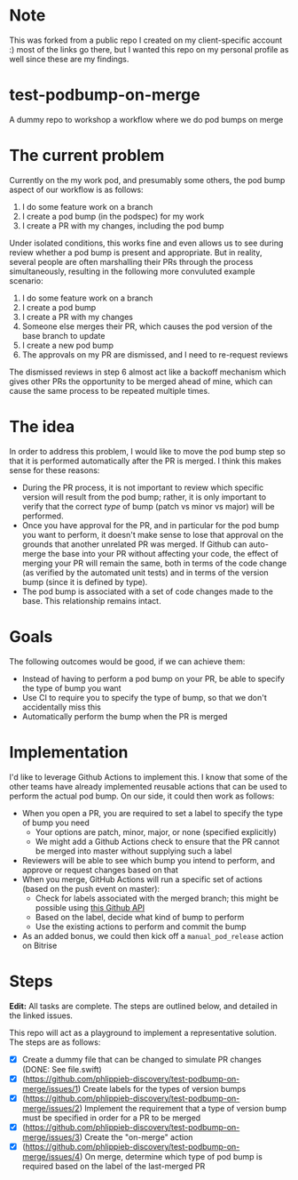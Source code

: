 # Note

This was forked from a public repo I created on my client-specific account :) most of the links go there, but I wanted this repo on my personal profile as well since these are my findings.

# test-podbump-on-merge
A dummy repo to workshop a workflow where we do pod bumps on merge

# The current problem

Currently on the my work pod, and presumably some others, the pod bump aspect of our workflow is as follows:

1. I do some feature work on a branch
2. I create a pod bump (in the podspec) for my work
3. I create a PR with my changes, including the pod bump

Under isolated conditions, this works fine and even allows us to see during review whether a pod bump is present and appropriate. But in reality, several people are often marshalling their PRs through the process simultaneously, resulting in the following more convuluted example scenario:

1. I do some feature work on a branch
2. I create a pod bump
3. I create a PR with my changes
4. Someone else merges their PR, which causes the pod version of the base branch to update
5. I create a new pod bump
6. The approvals on my PR are dismissed, and I need to re-request reviews

The dismissed reviews in step 6 almost act like a backoff mechanism which gives other PRs the opportunity to be merged ahead of mine, which can cause the same process to be repeated multiple times.

# The idea

In order to address this problem, I would like to move the pod bump step so that it is performed automatically after the PR is merged. I think this makes sense for these reasons:

- During the PR process, it is not important to review which specific version will result from the pod bump; rather, it is only important to verify that the correct *type* of bump (patch vs minor vs major) will be performed.
- Once you have approval for the PR, and in particular for the pod bump you want to perform, it doesn't make sense to lose that approval on the grounds that another unrelated PR was merged. If Github can auto-merge the base into your PR without affecting your code, the effect of merging your PR will remain the same, both in terms of the code change (as verified by the automated unit tests) and in terms of the version bump (since it is defined by type).
- The pod bump is associated with a set of code changes made to the base. This relationship remains intact.

# Goals

The following outcomes would be good, if we can achieve them:

- Instead of having to perform a pod bump on your PR, be able to specify the type of bump you want
- Use CI to require you to specify the type of bump, so that we don't accidentally miss this
- Automatically perform the bump when the PR is merged
 
# Implementation

I'd like to leverage Github Actions to implement this. I know that some of the other teams have already implemented reusable actions that can be used to perform the actual pod bump. On our side, it could then work as follows:

- When you open a PR, you are required to set a label to specify the type of bump you need
  - Your options are patch, minor, major, or none (specified explicitly)
  - We might add a Github Actions check to ensure that the PR cannot be merged into master without supplying such a label
- Reviewers will be able to see which bump you intend to perform, and approve or request changes based on that
- When you merge, GitHub Actions will run a specific set of actions (based on the push event on master):
  - Check for labels associated with the merged branch; this might be possible using [this Github API](https://stackoverflow.com/questions/37345224/github-get-labels-of-pull-request-from-api)
  - Based on the label, decide what kind of bump to perform
  - Use the existing actions to perform and commit the bump
- As an added bonus, we could then kick off a `manual_pod_release` action on Bitrise

# Steps

**Edit:** All tasks are complete. The steps are outlined below, and detailed in the linked issues.

This repo will act as a playground to implement a representative solution. The steps are as follows:

- [x] Create a dummy file that can be changed to simulate PR changes (DONE: See file.swift)
- [x] (https://github.com/phlippieb-discovery/test-podbump-on-merge/issues/1) Create labels for the types of version bumps
- [x] (https://github.com/phlippieb-discovery/test-podbump-on-merge/issues/2) Implement the requirement that a type of version bump must be specified in order for a PR to be merged
- [x] (https://github.com/phlippieb-discovery/test-podbump-on-merge/issues/3) Create the "on-merge" action
- [x] (https://github.com/phlippieb-discovery/test-podbump-on-merge/issues/4) On merge, determine which type of pod bump is required based on the label of the last-merged PR
